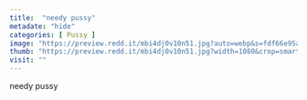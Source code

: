 ```yaml
---
title:  "needy pussy"
metadate: "hide"
categories: [ Pussy ]
image: "https://preview.redd.it/mbi4dj0v10n51.jpg?auto=webp&s=fdf66e95a8817a6ee08238f12987f0ca80bfd0a8"
thumb: "https://preview.redd.it/mbi4dj0v10n51.jpg?width=1080&crop=smart&auto=webp&s=057d874c89d72a5bb322da7265340e4c7f49e10f"
visit: ""
---
```

needy pussy
